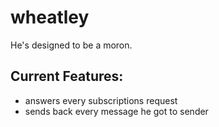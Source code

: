 wheatley
========

He's designed to be a moron.

Current Features:
-----------------
* answers every subscriptions request
* sends back every message he got to sender
